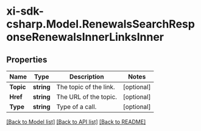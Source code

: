 # xi-sdk-csharp.Model.RenewalsSearchResponseRenewalsInnerLinksInner

## Properties

Name | Type | Description | Notes
------------ | ------------- | ------------- | -------------
**Topic** | **string** | The topic of the link. | [optional] 
**Href** | **string** | The URL of the topic. | [optional] 
**Type** | **string** | Type of a call. | [optional] 

[[Back to Model list]](../README.md#documentation-for-models) [[Back to API list]](../README.md#documentation-for-api-endpoints) [[Back to README]](../README.md)

